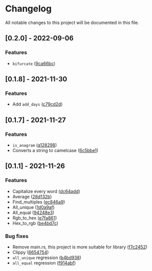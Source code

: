 # Changelog

All notable changes to this project will be documented in this file.

## [0.2.0] - 2022-09-06

### Features

- `bifurcate` ([9ca66bc](9ca66bc747ee7af6e4d5ca227187e96d7e8f084b))

## [0.1.8] - 2021-11-30

### Features

- Add `add_days` ([c79cd2d](c79cd2d6b8c9a4976e84f853e7bfd459e58ae761))

## [0.1.7] - 2021-11-27

### Features

- `is_anagram` ([a128298](a128298ea407a16d5f974ddf03d9f950b0af7c49))
- Converts a string to camelcase ([6c5bbe1](6c5bbe10da11fc87491e95c7afc1e98825f8edd1))

## [0.1.1] - 2021-11-26

### Features

- Capitalize every word ([dc64add](dc64add2662ba89ab654696107293ebce5c4d118))
- Average ([28d132b](28d132bbcf3ea6b5685f07d3b0fe28295e30b13e))
- Find_multiples ([ec846a9](ec846a91e5043b73c3ca5a19cd84260bd15287f7))
- All_unique ([1d0a9af](1d0a9afa6b0bc44ca7699ac1749ca7c714bd4888))
- All_equal ([94248e3](94248e3ea4411bba3a13864f897d6624b9f9d7d8))
- Rgb_to_hex ([e7fa861](e7fa861d14b4a79208b4f86019e6affce3573958))
- Hex_to_rgb ([be4bd7c](be4bd7c856a0997e84d7b5cc13105d6f104ed602))

### Bug fixes

- Remove main.rs, this project is more suitable for library ([f7c2452](f7c245299485fd5c0d4ba5cbee8c821fc87fd384))
- Clippy ([6654754](6654754699f0a6506c22c352237e35b7fbda8ed0))
- `all_unique` regression ([b4bd938](b4bd93835657995205eca068cbc42088df69763b))
- `all_equal` regression ([f914abf](f914abf49f4c8679426a5c230270888ee40bc9e8))
